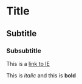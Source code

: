 # Title

## Subtitle

### Subsubtitle

This is a [link to IE](https://ie.edu)

This is *italic* and this is **bold**
